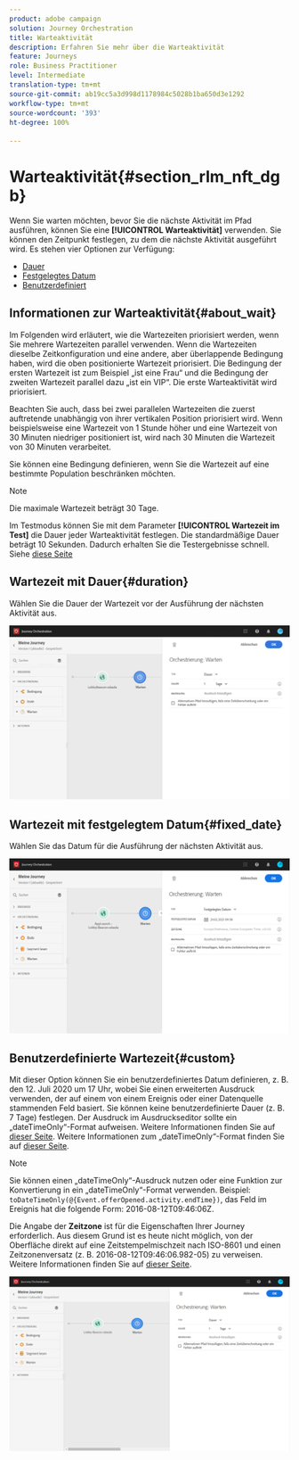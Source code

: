 ```yaml
---
product: adobe campaign
solution: Journey Orchestration
title: Warteaktivität
description: Erfahren Sie mehr über die Warteaktivität
feature: Journeys
role: Business Practitioner
level: Intermediate
translation-type: tm+mt
source-git-commit: ab19cc5a3d998d1178984c5028b1ba650d3e1292
workflow-type: tm+mt
source-wordcount: '393'
ht-degree: 100%

---
```



# Warteaktivität{#section_rlm_nft_dgb}

Wenn Sie warten möchten, bevor Sie die nächste Aktivität im Pfad ausführen, können Sie eine **[!UICONTROL Warteaktivität]** verwenden. Sie können den Zeitpunkt festlegen, zu dem die nächste Aktivität ausgeführt wird. Es stehen vier Optionen zur Verfügung:

* [Dauer](#duration)
* [Festgelegtes Datum](#fixed_date)
* [Benutzerdefiniert](#custom)

<!--* [Email send time optimization](#email_send_time_optimization)-->

## Informationen zur Warteaktivität{#about_wait}

Im Folgenden wird erläutert, wie die Wartezeiten priorisiert werden, wenn Sie mehrere Wartezeiten parallel verwenden. Wenn die Wartezeiten dieselbe Zeitkonfiguration und eine andere, aber überlappende Bedingung haben, wird die oben positionierte Wartezeit priorisiert. Die Bedingung der ersten Wartezeit ist zum Beispiel „ist eine Frau“ und die Bedingung der zweiten Wartezeit parallel dazu „ist ein VIP“. Die erste Warteaktivität wird priorisiert.

Beachten Sie auch, dass bei zwei parallelen Wartezeiten die zuerst auftretende unabhängig von ihrer vertikalen Position priorisiert wird. Wenn beispielsweise eine Wartezeit von 1 Stunde höher und eine Wartezeit von 30 Minuten niedriger positioniert ist, wird nach 30 Minuten die Wartezeit von 30 Minuten verarbeitet.

Sie können eine Bedingung definieren, wenn Sie die Wartezeit auf eine bestimmte Population beschränken möchten.

>[!NOTE]
>
>Die maximale Wartezeit beträgt 30 Tage.
>
>Im Testmodus können Sie mit dem Parameter **[!UICONTROL Wartezeit im Test]** die Dauer jeder Warteaktivität festlegen. Die standardmäßige Dauer beträgt 10 Sekunden. Dadurch erhalten Sie die Testergebnisse schnell. Siehe [diese Seite](../building-journeys/testing-the-journey.md)

## Wartezeit mit Dauer{#duration}

Wählen Sie die Dauer der Wartezeit vor der Ausführung der nächsten Aktivität aus.

![](../assets/journey55.png)

## Wartezeit mit festgelegtem Datum{#fixed_date}

Wählen Sie das Datum für die Ausführung der nächsten Aktivität aus.

![](../assets/journey56.png)

## Benutzerdefinierte Wartezeit{#custom}

Mit dieser Option können Sie ein benutzerdefiniertes Datum definieren, z. B. den 12. Juli 2020 um 17 Uhr, wobei Sie einen erweiterten Ausdruck verwenden, der auf einem von einem Ereignis oder einer Datenquelle stammenden Feld basiert. Sie können keine benutzerdefinierte Dauer (z. B. 7 Tage) festlegen. Der Ausdruck im Ausdruckseditor sollte ein „dateTimeOnly“-Format aufweisen. Weitere Informationen finden Sie auf [dieser Seite](../expression/expressionadvanced.md). Weitere Informationen zum „dateTimeOnly“-Format finden Sie auf [dieser Seite](../expression/data-types.md).

>[!NOTE]
>
>Sie können einen „dateTimeOnly“-Ausdruck nutzen oder eine Funktion zur Konvertierung in ein „dateTimeOnly“-Format verwenden. Beispiel: ```toDateTimeOnly(@{Event.offerOpened.activity.endTime})```, das Feld im Ereignis hat die folgende Form: 2016-08-12T09:46:06Z.
>
>Die Angabe der **Zeitzone** ist für die Eigenschaften Ihrer Journey erforderlich. Aus diesem Grund ist es heute nicht möglich, von der Oberfläche direkt auf eine Zeitstempelmischzeit nach ISO-8601 und einen Zeitzonenversatz (z. B. 2016-08-12T09:46:06.982-05) zu verweisen. Weitere Informationen finden Sie auf [dieser Seite](../building-journeys/timezone-management.md).

![](../assets/journey57.png)

<!--## Email send time optimization{#email_send_time_optimization}

>[!CAUTION]
>
>The email send time optimization capability is only available to customers who use the [Adobe Experience Platform Data Connector](https://docs.adobe.com/content/help/en/campaign-standard/using/developing/mapping-campaign-and-aep-data/aep-about-data-connector.html).

This type of wait uses a score calculated in the Adobe Experience Platform. The score calculates the propensity to click or open an email in the future based on past behavior. Note that the algorithm calculating the score needs a certain amount of data to work. As a result, when it does not have enough data, the default wait time will apply. At publication time, you’ll be notified that the default time applies.

>[!NOTE]
>
>The first event of your journey must have a namespace.
>
>This capability is only available after an **[!UICONTROL Email]** activity. You need to have Adobe Campaign Standard.

1. In the **[!UICONTROL Amount of time]** field, define the number of hours to consider to optimize email sending.
1. In the **[!UICONTROL Optimization type]** field, choose if the optimization should increase clicks or opens.
1. In the **[!UICONTROL Default time]** field, define the default time to wait if the predictive send time score is not available.

    >[!NOTE]
    >
    >Note that the send time score can be unavailable because there is not enough data to perform the calculation. In this case, you will be informed, at publication time, that the default time applies.

![](../assets/journey57bis.png)-->
